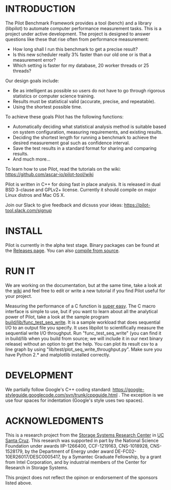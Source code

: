 # INTRODUCTION

The Pilot Benchmark Framework provides a tool (bench) and a library
(libpilot) to automate computer performance measurement tasks. This is
a project under active development. The project is designed to answer
questions like these that rise often from performance measurement:

*  How long shall I run this benchmark to get a precise result?
*  Is this new scheduler really 3% faster than our old one or is that a
   measurement error?
*  Which setting is faster for my database, 20 worker threads or 25 threads?

Our design goals include:

*  Be as intelligent as possible so users do not have to go through rigorous
   statistics or computer science training.
*  Results must be statistical valid (accurate, precise, and repeatable).
*  Using the shortest possible time.

To achieve these goals Pilot has the following functions:

*  Automatically deciding what statistical analysis method is suitable based on
   system configuration, measuring requirements, and existing results.
*  Deciding the shortest length for running a benchmark to achieve the desired
   measurement goal such as confidence interval.
*  Save the test results in a standard format for sharing and comparing results.
*  And much more...

To learn how to use Pilot, read the tutorials on the wiki:
https://github.com/ascar-io/pilot-tool/wiki

Pilot is written in C++ for doing fast in place analysis. It is
released in dual BSD 3-clause and GPLv2+ license. Currently it should
compile on major Linux distros and Mac OS X.

Join our Slack to give feedback and dicsuss your ideas:
https://pilot-tool.slack.com/signup

# INSTALL

Pilot is currently in the alpha test stage. Binary packages can be
found at the [Releases
page](https://github.com/ascar-io/pilot-bench/releases). You can also
[compile from
source](https://github.com/ascar-io/pilot-tool/wiki/Requirements-and-Installation-Instructions).

# RUN IT

We are working on the documentation, but at the same time, take a look
at the [wiki](https://github.com/ascar-io/pilot-tool/wiki) and feel
free to edit or write a new tutorial if you find Pilot useful for your
project.

Measuring the performance of a C function is [super
easy](https://github.com/ascar-io/pilot-bench/wiki/Performance-measurement-of-a-C-function). The
C macro interface is simple to use, but if you want to learn about all
the analytical power of Pilot, take a look at the sample program
[build/lib/func_test_seq_write](https://github.com/ascar-io/pilot-bench/blob/master/lib/test/func_test_seq_write.cc). It
is a sample workload that does sequential I/O to an output file you
specify.  It uses libpilot to scientifically measure the sequential
write I/O throughput. Run "func_test_seq_write" (you can find it in
build/lib when you build from source; we will include it in our next
binary release) without an option to get the help. You can plot its
result csv to a line graph by using
"lib/test/plot_seq_write_throughput.py". Make sure you have Python 2.*
and matplotlib installed correctly.

# DEVELOPMENT

We partially follow Google's C++ coding standard:
https://google-styleguide.googlecode.com/svn/trunk/cppguide.html . The
exception is we use four spaces for indentation (Google's style uses
two spaces).

# ACKNOWLEDGMENTS

This is a research project from the [Storage Systems Research
Center](http://www.ssrc.ucsc.edu/) in [UC Santa
Cruz](http://ucsc.edu).  This research was supported in part by the
National Science Foundation under awards IIP-1266400, CCF-1219163,
CNS-1018928, CNS-1528179, by the Department of Energy under award
DE-FC02-10ER26017/DESC0005417, by a Symantec Graduate Fellowship, by a
grant from Intel Corporation, and by industrial members of the Center
for Research in Storage Systems.

This project does not reflect the opinon or endorsement of the sponsors
listed above.
